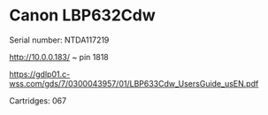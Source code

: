 # Canon LBP632Cdw

Serial number: NTDA117219

http://10.0.0.183/ ~ pin 1818

https://gdlp01.c-wss.com/gds/7/0300043957/01/LBP633Cdw_UsersGuide_usEN.pdf

Cartridges: 067

